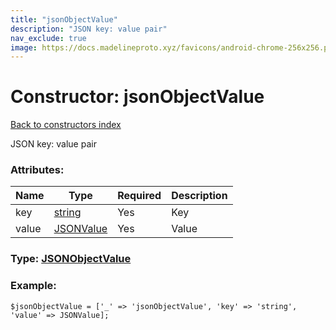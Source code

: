 ```yaml
---
title: "jsonObjectValue"
description: "JSON key: value pair"
nav_exclude: true
image: https://docs.madelineproto.xyz/favicons/android-chrome-256x256.png
---
```

# Constructor: jsonObjectValue  
[Back to constructors index](/API_docs/constructors/index.html)



JSON key: value pair

### Attributes:

| Name     |    Type       | Required | Description |
|----------|---------------|----------|-------------|
|key|[string](/API_docs/types/string.html) | Yes|Key|
|value|[JSONValue](/API_docs/types/JSONValue.html) | Yes|Value|



### Type: [JSONObjectValue](/API_docs/types/JSONObjectValue.html)


### Example:

```
$jsonObjectValue = ['_' => 'jsonObjectValue', 'key' => 'string', 'value' => JSONValue];
```  
